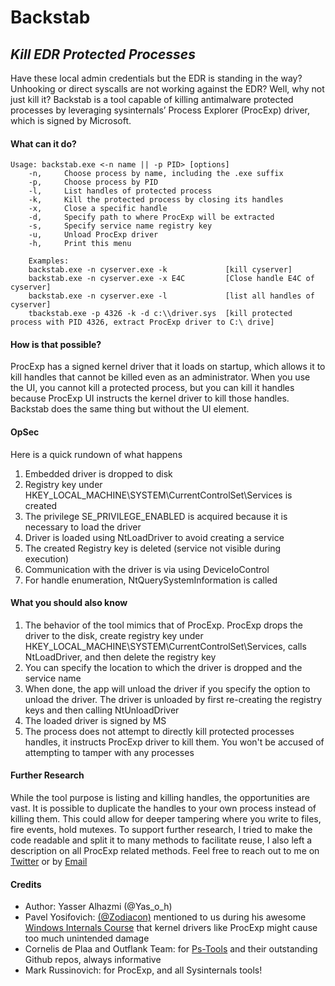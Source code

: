 # Backstab
## _Kill EDR Protected Processes_
Have these local admin credentials but the EDR is standing in the way? Unhooking or direct syscalls are not working against the EDR? Well, why not just kill it? Backstab is a tool capable of killing antimalware protected processes by leveraging sysinternals’ Process Explorer (ProcExp) driver, which is signed by Microsoft. 


#### What can it do?
```
Usage: backstab.exe <-n name || -p PID> [options]  
	-n,		Choose process by name, including the .exe suffix
	-p, 	Choose process by PID
	-l, 	List handles of protected process
	-k, 	Kill the protected process by closing its handles
	-x, 	Close a specific handle
	-d, 	Specify path to where ProcExp will be extracted
	-s, 	Specify service name registry key
	-u, 	Unload ProcExp driver
	-h, 	Print this menu

	Examples:
	backstab.exe -n cyserver.exe -k 			[kill cyserver]
	backstab.exe -n cyserver.exe -x E4C 		[Close handle E4C of cyserver]
	backstab.exe -n cyserver.exe -l 			[list all handles of cyserver]
	tbackstab.exe -p 4326 -k -d c:\\driver.sys 	[kill protected process with PID 4326, extract ProcExp driver to C:\ drive]
```


#### How is that possible?
ProcExp has a signed kernel driver that it loads on startup, which allows it to kill handles that cannot be killed even as an administrator. When you use the UI, you cannot kill a protected process, but you can kill it handles because ProcExp UI instructs the kernel driver to kill those handles. Backstab does the same thing but without the UI element. 

#### OpSec
Here is a quick rundown of what happens
1.	Embedded driver is dropped to disk
2.	Registry key under HKEY_LOCAL_MACHINE\SYSTEM\CurrentControlSet\Services is created
3.	The privilege SE_PRIVILEGE_ENABLED is acquired because it is necessary to load the driver
4.	Driver is loaded using NtLoadDriver to avoid creating a service
5.	The created Registry key is deleted (service not visible during execution)
6.	Communication with the driver is via using DeviceIoControl
7.	For handle enumeration, NtQuerySystemInformation is called

#### What you should also know
1.	The behavior of the tool mimics that of ProcExp. ProcExp drops the driver to the disk, create registry key under HKEY_LOCAL_MACHINE\SYSTEM\CurrentControlSet\Services, calls NtLoadDriver, and then delete the registry key
2.	You can specify the location to which the driver is dropped and the service name
3.	When done, the app will unload the driver if you specify the option to unload the driver. The driver is unloaded by first re-creating the registry keys and then calling NtUnloadDriver
4.	The loaded driver is signed by MS
5.	The process does not attempt to directly kill protected processes handles, it instructs ProcExp driver to kill them. You won't be accused of attempting to tamper with any processes


#### Further Research
While the tool purpose is listing and killing handles, the opportunities are vast. It is possible to duplicate the handles to your own process instead of killing them. This could allow for deeper tampering where you write to files, fire events, hold mutexes. To support further research, I tried to make the code readable and split it to many methods to facilitate reuse, I also left a description on all ProcExp related methods. Feel free to reach out to me on [Twitter](https://twitter.com/yas_o_h) or by [Email](mailto:y.o.alhazmi@pm.me)


#### Credits
- Author: Yasser Alhazmi (@Yas_o_h)
- Pavel Yosifovich: [(@Zodiacon)](https://twitter.com/zodiacon) mentioned to us during his awesome [Windows Internals Course](https://scorpiosoftware.net/category/windows-internals/) that kernel drivers like ProcExp might cause too much unintended damage
- Cornelis de Plaa and Outflank Team: for [Ps-Tools](https://github.com/outflanknl/Ps-Tools/blob/master/README.md) and their outstanding Github repos, always informative
- Mark Russinovich: for ProcExp, and all Sysinternals tools!

